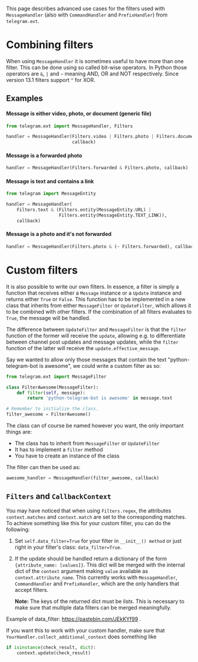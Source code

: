 This page describes advanced use cases for the filters used with `MessageHandler` (also with `CommandHandler` and `PrefixHandler`) from `telegram.ext`.

# Combining filters
When using `MessageHandler` it is sometimes useful to have more than one filter. This can be done using so called bit-wise operators. In Python those operators are `&`, `|` and `~` meaning AND, OR and NOT respectively. Since version 13.1 filters support `^` for XOR.
## Examples
#### Message is either video, photo, or document (generic file)
``` python
from telegram.ext import MessageHandler, Filters

handler = MessageHandler(Filters.video | Filters.photo | Filters.document, 
                         callback)
```

#### Message is a forwarded photo
``` python
handler = MessageHandler(Filters.forwarded & Filters.photo, callback)
```

#### Message is text and contains a link
``` python
from telegram import MessageEntity

handler = MessageHandler(
    Filters.text & (Filters.entity(MessageEntity.URL) |
                    Filters.entity(MessageEntity.TEXT_LINK)),
    callback)
```

#### Message is a photo and it's not forwarded
``` python
handler = MessageHandler(Filters.photo & (~ Filters.forwarded), callback)
```

# Custom filters
It is also possible to write our own filters. In essence, a filter is simply a function that receives either a `Message` instance or a `Update` instance and returns either `True` or `False`. This function has to be implemented in a new class that inherits from either `MessageFilter` or `UpdateFilter`, which allows it to be combined with other filters. If the combination of all filters evaluates to `True`, the message will be handled.

The difference between `UpdateFilter` and `MessageFilter` is that the `filter` function of the former will receive the `update`, allowing e.g. to differentiate between channel post updates and message updates, while the `filter` function of the latter will receive the `update.effective_message`.

Say we wanted to allow only those messages that contain the text "python-telegram-bot is awesome", we could write a custom filter as so:

```python
from telegram.ext import MessageFilter

class FilterAwesome(MessageFilter):
    def filter(self, message):
        return 'python-telegram-bot is awesome' in message.text

# Remember to initialize the class.
filter_awesome = FilterAwesome()
```

The class can of course be named however you want, the only important things are:
- The class has to inherit from `MessageFilter` or `UpdateFilter`
- It has to implement a `filter` method
- You have to create an instance of the class

The filter can then be used as:
```python
awesome_handler = MessageHandler(filter_awesome, callback)
```

## `Filters` and `CallbackContext`

You may have noticed that when using `Filters.regex`, the attributes `context.matches` and `context.match` are set to the corresponding matches. To achieve something like this for your custom filter, you can do the following:

1. Set `self.data_filter=True` for your filter in `__init__() method` or just right in your filter's class: `data_filter=True`.
2. If the update should be handled return a dictionary of the form `{attribute_name: [values]}`. This dict will be merged with the internal dict of the `context` argument making `value` available as `context.attribute_name`. This currently works with `MessageHandler`, `CommandHandler` and `PrefixHandler`, which are the only handlers that accept filters.

   **Note:** The keys of the returned dict must be *lists*. This is necessary to make sure that multiple data filters can be merged meaningfully.

Example of data_filter: https://pastebin.com/JEkKYf99 .

If you want this to work with your custom handler, make sure that `YourHandler.collect_additional_context` does something like

```python
if isinstance(check_result, dict):
    context.update(check_result)
```
